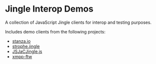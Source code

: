 # Jingle Interop Demos

A collection of JavaScript Jingle clients for interop and testing purposes.

Includes demo clients from the following projects:
- [stanza.io](https://github.com/legastero/stanza.io)
- [strophe.jingle](https://github.com/ESTOS/strophe.jingle)
- [JSJaCJingle.js](https://github.com/valeriansaliou/jsjac-jingle)
- [xmpp-ftw](https://github.com/xmpp-ftw/)
